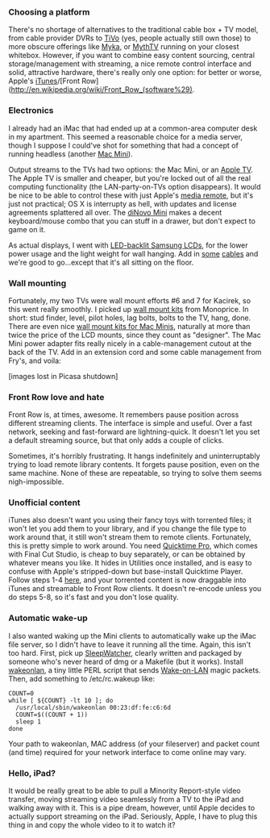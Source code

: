 <!--# set var="title" value="Home video re-think" -->
<!--# set var="date" value="April 10, 2010" -->

<!--# include file="include/top.html" -->

### Choosing a platform

There's no shortage of alternatives to the traditional cable box + TV model, from cable provider DVRs to [TiVo](http://www.tivo.com/) (yes, people actually still own those) to more obscure offerings like [Myka](http://www.myka.tv/), or [MythTV](http://www.mythtv.org/) running on your closest whitebox. However, if you want to combine easy content sourcing, central storage/management with streaming, a nice remote control interface and solid, attractive hardware, there's really only one option: for better or worse, Apple's [iTunes](http://www.apple.com/itunes/)/[Front Row](http://en.wikipedia.org/wiki/Front_Row_(software%29).

### Electronics

I already had an iMac that had ended up at a common-area computer desk in my apartment. This seemed a reasonable choice for a media server, though I suppose I could've shot for something that had a concept of running headless (another [Mac Mini](http://www.apple.com/macmini/)).

Output streams to the TVs had two options: the Mac Mini, or an [Apple TV](http://www.apple.com/appletv/). The Apple TV is smaller and cheaper, but you're locked out of all the real computing functionality (the LAN-party-on-TVs option disappears). It would be nice to be able to control these with just Apple's [media remote](http://store.apple.com/us_smb_78313/product/MC377LL/A), but it's just not practical; OS X is interrupty as hell, with updates and license agreements splattered all over. The [diNovo Mini](http://www.amazon.com/gp/product/B0011FOOI2/ref=oss_product) makes a decent keyboard/mouse combo that you can stuff in a drawer, but don't expect to game on it.

As actual displays, I went with [LED-backlit Samsung LCDs](http://www.samsung.com/us/consumer/tv-video/televisions/led-tv/UN40B7000WFUZA/index.idx?pagetype=prd_detail&returnurl=), for the lower power usage and the light weight for wall hanging. Add in [some](http://www.monoprice.com/products/product.asp?c_id=102&cp_id=10246&cs_id=1024603&p_id=5994&seq=1&format=2) [cables](http://www.monoprice.com/products/product.asp?c_id=102&cp_id=10218&cs_id=1021802&p_id=5576&seq=1&format=2) and we're good to go...except that it's all sitting on the floor.

### Wall mounting

Fortunately, my two TVs were wall mount efforts #6 and 7 for Kacirek, so this went really smoothly. I picked up [wall mount kits](http://www.monoprice.com/products/product.asp?c_id=108&cp_id=10828&cs_id=1082812&p_id=5918&seq=1&format=2) from Monoprice. In short: stud finder, level, pilot holes, lag bolts, bolts to the TV, hang, done. There are even nice [wall mount kits for Mac Minis](http://www.amazon.com/gp/product/B000UWI2LC/ref=oss_product), naturally at more than twice the price of the LCD mounts, since they count as "designer". The Mac Mini power adapter fits really nicely in a cable-management cutout at the back of the TV. Add in an extension cord and some cable management from Fry's, and voila:

[images lost in Picasa shutdown]

### Front Row love and hate

Front Row is, at times, awesome. It remembers pause position across different streaming clients. The interface is simple and useful. Over a fast network, seeking and fast-forward are lightning-quick. It doesn't let you set a default streaming source, but that only adds a couple of clicks.

Sometimes, it's horribly frustrating. It hangs indefinitely and uninterruptably trying to load remote library contents. It forgets pause position, even on the same machine. None of these are repeatable, so trying to solve them seems nigh-impossible.

### Unofficial content

iTunes also doesn't want you using their fancy toys with torrented files; it won't let you add them to your library, and if you change the file type to work around that, it still won't stream them to remote clients. Fortunately, this is pretty simple to work around. You need [Quicktime Pro](http://www.apple.com/quicktime/pro/), which comes with Final Cut Studio, is cheap to buy separately, or can be obtained by whatever means you like. It hides in Utilities once installed, and is easy to confuse with Apple's stripped-down but base-install Quicktime Player. Follow steps 1-4 [here](http://www.apple.com/quicktime/tutorials/hinttracks.html), and your torrented content is now draggable into iTunes and streamable to Front Row clients. It doesn't re-encode unless you do steps 5-8, so it's fast and you don't lose quality.

### Automatic wake-up

I also wanted waking up the Mini clients to automatically wake up the iMac file server, so I didn't have to leave it running all the time. Again, this isn't too hard. First, pick up [SleepWatcher](http://www.bernhard-baehr.de/), clearly written and packaged by someone who's never heard of dmg or a Makefile (but it works). Install [wakeonlan](http://gsd.di.uminho.pt/jpo/software/wakeonlan/), a tiny little PERL script that sends [Wake-on-LAN](http://en.wikipedia.org/wiki/Wake-on-LAN) magic packets. Then, add something to /etc/rc.wakeup like:

    COUNT=0
    while [ ${COUNT} -lt 10 ]; do
      /usr/local/sbin/wakeonlan 00:23:df:fe:c6:6d
      COUNT=$((COUNT + 1))
      sleep 1
    done

Your path to wakeonlan, MAC address (of your fileserver) and packet count (and time) required for your network interface to come online may vary.

### Hello, iPad?

It would be really great to be able to pull a Minority Report-style video transfer, moving streaming video seamlessly from a TV to the iPad and walking away with it. This is a pipe dream, however, until Apple decides to actually support streaming on the iPad. Seriously, Apple, I have to plug this thing in and copy the whole video to it to watch it?

<!--# include file="include/bottom.html" -->
